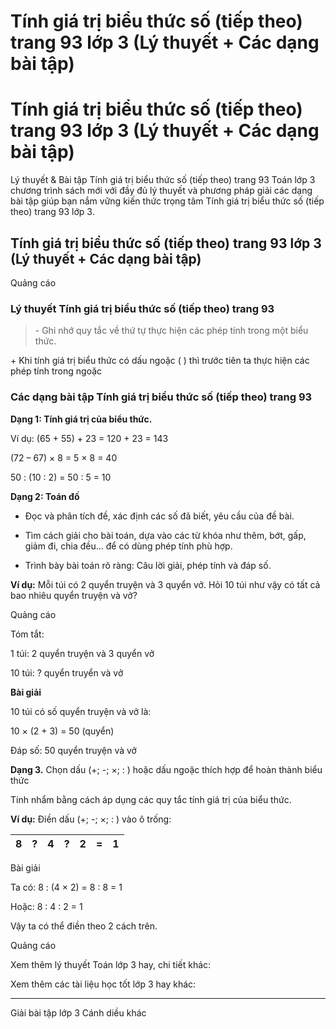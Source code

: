 # Tính giá trị biểu thức số (tiếp theo) trang 93 lớp 3 (Lý thuyết + Các dạng bài tập)

# Tính giá trị biểu thức số (tiếp theo) trang 93 lớp 3 (Lý thuyết + Các dạng bài tập)

Lý thuyết & Bài tập Tính giá trị biểu thức số (tiếp theo) trang 93 Toán lớp 3 chương trình sách mới với đầy đủ lý thuyết và phương pháp giải các dạng bài tập giúp bạn nắm vững kiến thức trọng tâm Tính giá trị biểu thức số (tiếp theo) trang 93 lớp 3.

## Tính giá trị biểu thức số (tiếp theo) trang 93 lớp 3 (Lý thuyết + Các dạng bài tập)

Quảng cáo

### Lý thuyết Tính giá trị biểu thức số (tiếp theo) trang 93

>\- Ghi nhớ quy tắc về thứ tự thực hiện các phép tính trong một biểu thức.

\+ Khi tính giá trị biểu thức có dấu ngoặc ( ) thì trước tiên ta thực hiện các phép tính trong ngoặc

### Các dạng bài tập Tính giá trị biểu thức số (tiếp theo) trang 93

**Dạng 1: Tính giá trị của biểu thức.**

Ví dụ: (65 + 55) + 23 = 120 + 23 = 143

(72 – 67) × 8 = 5 × 8 = 40

50 : (10 : 2) = 50 : 5 = 10

**Dạng 2: Toán đố**

- Đọc và phân tích đề, xác định các số đã biết, yêu cầu của đề bài.

- Tìm cách giải cho bài toán, dựa vào các từ khóa như thêm, bớt, gấp, giảm đi, chia đều… để có dùng phép tính phù hợp.

- Trình bày bài toán rõ ràng: Câu lời giải, phép tính và đáp số.

**Ví dụ:** Mỗi túi có 2 quyển truyện và 3 quyển vở. Hỏi 10 túi như vậy có tất cả bao nhiêu quyển truyện và vở?

Quảng cáo

Tóm tắt:

1 túi: 2 quyển truyện và 3 quyển vở

10 túi: ? quyển truyển và vở

**Bài giải**

10 túi có số quyển truyện và vở là:

10 × (2 + 3) = 50 (quyển)

Đáp số: 50 quyển truyện và vở

**Dạng 3.** Chọn dấu (+; -; ×; : ) hoặc dấu ngoặc thích hợp để hoàn thành biểu thức

Tính nhẩm bằng cách áp dụng các quy tắc tính giá trị của biểu thức.

**Ví dụ:** Điền dấu (+; -; ×; : ) vào ô trống:

8 |  ? |  4 |  ? |  2 |  = |  1  
---|---|---|---|---|---|---  
  
Bài giải

Ta có: 8 : (4 × 2) = 8 : 8 = 1

Hoặc: 8 : 4 : 2 = 1

Vậy ta có thể điền theo 2 cách trên.

Quảng cáo

Xem thêm lý thuyết Toán lớp 3 hay, chi tiết khác:

Xem thêm các tài liệu học tốt lớp 3 hay khác:

* * *

Giải bài tập lớp 3 Cánh diều khác
